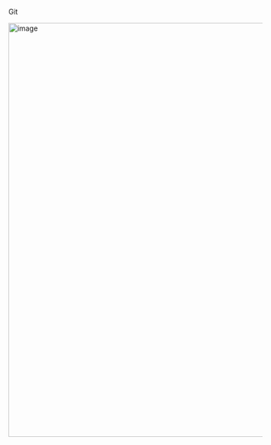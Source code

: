 Git 

<img width="820" alt="image" src="https://user-images.githubusercontent.com/95061534/192831137-02876271-d88b-4c7b-a294-193366a3fad2.png">
